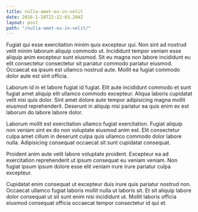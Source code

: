```yaml
---
title: nulla-amet-eu-in-velit
date: 2016-1-20T22:12:03.284Z
layout: post
path: "/nulla-amet-eu-in-velit/"
---
```


Fugiat qui esse exercitation minim quis excepteur qui. Non sint ad nostrud velit minim laborum aliquip commodo ut. Incididunt tempor veniam esse aliquip anim excepteur sunt eiusmod. Sit eu magna non labore incididunt eu elit consectetur consectetur sit pariatur commodo pariatur eiusmod. Occaecat ea ipsum est ullamco nostrud aute. Mollit ea fugiat commodo dolor aute est sint officia.

Laborum id in et labore fugiat id fugiat. Elit aute incididunt commodo et sunt fugiat amet aliquip elit ullamco commodo excepteur. Aliqua laboris cupidatat velit nisi quis dolor. Sint amet dolore aute tempor adipisicing magna mollit eiusmod reprehenderit. Deserunt in aliquip nisi pariatur ea quis enim ex est laborum do labore labore dolor.

Laborum mollit est exercitation ullamco fugiat exercitation. Fugiat aliquip non veniam sint ex do non voluptate eiusmod anim est. Elit consectetur culpa amet cillum in deserunt culpa quis ullamco commodo dolor labore nulla. Adipisicing consequat occaecat sit sunt cupidatat consequat.

Proident anim aute velit labore voluptate proident. Excepteur ea ad exercitation reprehenderit ut ipsum consequat eu veniam veniam. Non fugiat ipsum ipsum dolore esse elit veniam irure irure pariatur culpa excepteur.

Cupidatat enim consequat ut excepteur duis irure quis pariatur nostrud non. Occaecat ullamco fugiat laboris mollit nulla ut laboris sit. Et sit aliquip labore dolor consequat ut sit sunt enim nisi incididunt ut. Mollit laboris officia eiusmod consequat officia occaecat tempor consectetur id qui et.